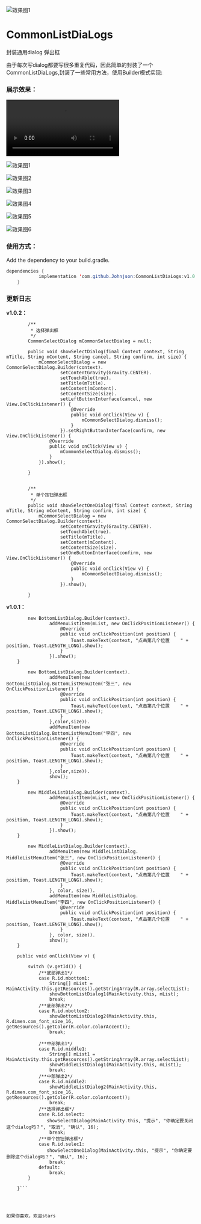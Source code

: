 ![效果图1](https://img.shields.io/badge/build-passing-%23209e89.svg)
# CommonListDiaLogs
封装通用dialog  弹出框

由于每次写dialog都要写很多重复代码，因此简单的封装了一个CommonListDiaLogs,封装了一些常用方法，使用Builder模式实现:

### 展示效果：
![效果图1](img/device-2018-08-28-153041.mp4)

![效果图1](img/9FD09CD2-8D55-4528-9870-9547880BBDC6.png)

![效果图2](img/50C6C998-A2DE-4E18-B524-3D5D15F88EF9.png)

![效果图3](img/49F23D66-8D04-4857-908E-837C1F60F12A.png)

![效果图4](img/7D66D69D-FC66-40F1-B622-FBA8F2D219CD.png)

![效果图5](img/87BD7DCA-178C-41DB-8F16-C338554257C9.png)

![效果图6](img/5D323BF0-D71D-4E9A-8E10-6DA790E47DC3.png)

### 使用方式：

Add the dependency to your build.gradle.

```java
dependencies {
	        implementation 'com.github.Johnjson:CommonListDiaLogs:v1.0.2'
	}
```


### 更新日志

**v1.0.2：**

``` 
        /**
         * 选择弹出框
         */
        CommonSelectDialog mCommonSelectDialog = null;
    
        public void showSelectDialog(final Context context, String mTitle, String mContent, String cancel, String confirm, int size) {
            mCommonSelectDialog = new CommonSelectDialog.Builder(context).
                    setContentGravity(Gravity.CENTER).
                    setTouchAble(true).
                    setTitle(mTitle).
                    setContent(mContent).
                    setContentSize(size).
                    setLeftButtonInterface(cancel, new View.OnClickListener() {
                        @Override
                        public void onClick(View v) {
                            mCommonSelectDialog.dismiss();
                        }
                    }).setRightButtonInterface(confirm, new View.OnClickListener() {
                @Override
                public void onClick(View v) {
                    mCommonSelectDialog.dismiss();
                }
            }).show();
    
        }
    
    
        /**
         * 单个按钮弹出框
         */
        public void showSelectOneDialog(final Context context, String mTitle, String mContent, String confirm, int size) {
            mCommonSelectDialog = new CommonSelectDialog.Builder(context).
                    setContentGravity(Gravity.CENTER).
                    setTouchAble(true).
                    setTitle(mTitle).
                    setContent(mContent).
                    setContentSize(size).
                    setOneButtonInterface(confirm, new View.OnClickListener() {
                        @Override
                        public void onClick(View v) {
                            mCommonSelectDialog.dismiss();
                        }
                    }).show();
    
        }
```


**v1.0.1：**

```  public void showBottomListDialog1(@final Context context, String[] mList) {
        new BottomListDialog.Builder(context).
                addMenuListItem(mList, new OnClickPositionListener() {
                    @Override
                    public void onClickPosition(int position) {
                        Toast.makeText(context, "点击第几个位置    " + position, Toast.LENGTH_LONG).show();
                    }
                }).show();
    }
```

```public void showBottomListDialog2( final Context context, int color, int size) {
        new BottomListDialog.Builder(context).
                addMenuItem(new BottomListDialog.BottomListMenuItem("张三", new OnClickPositionListener() {
                    @Override
                    public void onClickPosition(int position) {
                        Toast.makeText(context, "点击第几个位置    " + position, Toast.LENGTH_LONG).show();
                    }
                },color,size)).
                addMenuItem(new BottomListDialog.BottomListMenuItem("李四", new OnClickPositionListener() {
                    @Override
                    public void onClickPosition(int position) {
                        Toast.makeText(context, "点击第几个位置    " + position, Toast.LENGTH_LONG).show();
                    }
                },color,size)).
                show();
    }
```


```   public void showMiddleListDialog1(final Context context, String[] mList) {
        new MiddleListDialog.Builder(context).
                addMenuListItem(mList, new OnClickPositionListener() {
                    @Override
                    public void onClickPosition(int position) {
                        Toast.makeText(context, "点击第几个位置    " + position, Toast.LENGTH_LONG).show();
                    }
                }).show();
    }
```

``` public void showMiddleListDialog2(final Context context, int color, int size) {
        new MiddleListDialog.Builder(context).
                addMenuItem(new MiddleListDialog. MiddleListMenuItem("张三", new OnClickPositionListener() {
                    @Override
                    public void onClickPosition(int position) {
                        Toast.makeText(context, "点击第几个位置    " + position, Toast.LENGTH_LONG).show();
                    }
                }, color, size)).
                addMenuItem(new MiddleListDialog. MiddleListMenuItem("李四", new OnClickPositionListener() {
                    @Override
                    public void onClickPosition(int position) {
                        Toast.makeText(context, "点击第几个位置    " + position, Toast.LENGTH_LONG).show();
                    }
                }, color, size)).
                show();
    }
```


```    @Override
    public void onClick(View v) {

        switch (v.getId()) {
            /**底部弹出1*/
            case R.id.mbottom1:
                String[] mList = MainActivity.this.getResources().getStringArray(R.array.selectList);
                showBottomListDialog1(MainActivity.this, mList);
                break;
            /**底部弹出2*/
            case R.id.mbottom2:
                showBottomListDialog2(MainActivity.this, R.dimen.com_font_size_16, getResources().getColor(R.color.colorAccent));
                break;

            /**中部弹出1*/
            case R.id.middle1:
                String[] mList1 = MainActivity.this.getResources().getStringArray(R.array.selectList);
                showMiddleListDialog1(MainActivity.this, mList1);
                break;
            /**中部弹出2*/
            case R.id.middle2:
                showMiddleListDialog2(MainActivity.this, R.dimen.com_font_size_16, getResources().getColor(R.color.colorAccent));
                break;
            /**选择弹出框*/
            case R.id.select:
               showSelectDialog(MainActivity.this, "提示", "你确定要关闭这个dialog吗？", "取消", "确认", 16);
                break;
            /**单个按钮弹出框*/
            case R.id.selec1:
               showSelectOneDialog(MainActivity.this, "提示", "你确定要删除这个dialog吗？", "确认", 16);
                break;
            default:
                break;
        }

    }```




如果你喜欢，欢迎stars